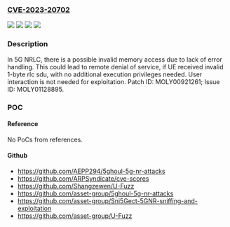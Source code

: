 ### [CVE-2023-20702](https://cve.mitre.org/cgi-bin/cvename.cgi?name=CVE-2023-20702)
![](https://img.shields.io/static/v1?label=Product&message=MT6835%2C%20MT6873%2C%20MT6875%2C%20MT6879%2C%20MT6883%2C%20MT6885%2C%20MT6886%2C%20MT6889%2C%20MT6895%2C%20MT6980%2C%20MT6983%2C%20MT6985%2C%20MT6990%2C%20MT8673%2C%20MT8675%2C%20MT8791%2C%20MT8791T%2C%20MT8797%2C%20MT8798&color=blue)
![](https://img.shields.io/static/v1?label=Version&message=0%20&color=brightgreen)
![](https://img.shields.io/static/v1?label=Version&message=Modem%20NR15%2C%20NR16%2C%20NR17%20&color=brightgreen)
![](https://img.shields.io/static/v1?label=Vulnerability&message=Denial%20of%20Service&color=brightgreen)

### Description

In 5G NRLC, there is a possible invalid memory access due to lack of error handling. This could lead to remote denial of service, if UE received invalid 1-byte rlc sdu, with no additional execution privileges needed. User interaction is not needed for exploitation. Patch ID: MOLY00921261; Issue ID: MOLY01128895.

### POC

#### Reference
No PoCs from references.

#### Github
- https://github.com/AEPP294/5ghoul-5g-nr-attacks
- https://github.com/ARPSyndicate/cve-scores
- https://github.com/Shangzewen/U-Fuzz
- https://github.com/asset-group/5ghoul-5g-nr-attacks
- https://github.com/asset-group/Sni5Gect-5GNR-sniffing-and-exploitation
- https://github.com/asset-group/U-Fuzz

